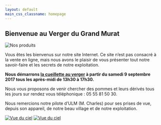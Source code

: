```yaml
---
layout: default
main_css_classname: homepage
---
```



## Bienvenue au Verger du Grand Murat


<div class="image-container">
    <img class="thumbnail" src="{{ site.baseurl }}/assets/images/home/accueil.jpg" alt="Nos produits" />
</div>

Vous êtes les bienvenus sur notre site Internet. Ce site n’est pas consacré à la vente en ligne, mais nous avons le plaisir de vous présenter tout notre savoir-faire et les secrets de notre exploitation.

**Nous démarrons <a href="{{ site.baseurl }}/nos-produits/la-cueillette-au-verger">la cueillette au verger</a> à partir du samedi 9 septembre 2017 tous les après-midi de 13h30 à 17h30.**


Nous vous proposons de venir chercher des pommes et leurs dérivés tous les jours sur rendez vous téléphonique : 05 55 81 50 30.


Nous remercions notre pilote d’ULM (M. Charles) pour ses prises de vue, depuis son appareil, de notre beau village et de notre exploitation.

<div class="image-container">
    <a class="thumbnail" href="{{ site.baseurl }}/assets/images/home/ulm_1.jpg"><img src="{{ site.baseurl }}/assets/images/home/ulm_1-vignette.jpg" alt="Vue du ciel" /></a>
    <a class="thumbnail" href="{{ site.baseurl }}/assets/images/home/ulm_2.jpg"><img src="{{ site.baseurl }}/assets/images/home/ulm_2-vignette.jpg" alt="Vue du ciel" /></a>
</div>


